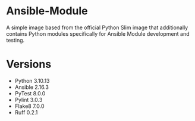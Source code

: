 # Ansible-Module

A simple image based from the official Python Slim image that additionally contains Python modules specifically for Ansible Module development and testing.

# Versions

- Python 3.10.13
- Ansible 2.16.3
- PyTest 8.0.0
- Pylint 3.0.3
- Flake8 7.0.0
- Ruff 0.2.1
